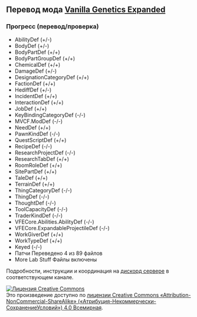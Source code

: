 ##  Перевод мода [Vanilla Genetics Expanded](https://steamcommunity.com/sharedfiles/filedetails/?id=2801160906)

### Прогресс                      (перевод/проверка)
+ AbilityDef                      (+/-)
+ BodyDef                         (+/-)
+ BodyPartDef                     (+/+)
+ BodyPartGroupDef                (+/+)
+ ChemicalDef                     (+/+)
+ DamageDef                       (+/-)
+ DesignationCategoryDef          (+/+)
+ FactionDef                      (+/+)
+ HediffDef                       (+/-)
+ IncidentDef                     (+/+)
+ InteractionDef                  (+/+)
+ JobDef                          (+/+)
+ KeyBindingCategoryDef           (-/-)
+ MVCF.ModDef                     (-/-)
+ NeedDef                         (+/+)
+ PawnKindDef                     (-/-)
+ QuestScriptDef                  (+/+)
+ RecipeDef                       (-/-)
+ ResearchProjectDef              (-/-)
+ ResearchTabDef                  (+/+)
+ RoomRoleDef                     (+/+)
+ SitePartDef                     (+/+)
+ TaleDef                         (+/+)
+ TerrainDef                      (+/+)
+ ThingCategoryDef                (-/-)
+ ThingDef                        (-/-)
+ ThoughtDef                      (-/-)
+ ToolCapacityDef                 (-/-)
+ TraderKindDef                   (-/-)
+ VFECore.Abilities.AbilityDef    (-/-)
+ VFECore.ExpandableProjectileDef (-/-)
+ WorkGiverDef                    (+/+)
+ WorkTypeDef                     (+/+)
+ Keyed                           (-/-)
+ Патчи                           Переведено 4 из 89 файлов
+ More Lab Stuff                  Файлы включены

Подробности, инструкции и координация на [дискорд сервере](https://discord.gg/Xmbwmgh) в соответствующем канале.

<a rel="license" href="http://creativecommons.org/licenses/by-nc-sa/4.0/"><img alt="Лицензия Creative Commons" style="border-width:0" src="https://i.creativecommons.org/l/by-nc-sa/4.0/88x31.png" /></a><br />Это произведение доступно по <a rel="license" href="http://creativecommons.org/licenses/by-nc-sa/4.0/">лицензии Creative Commons «Attribution-NonCommercial-ShareAlike» («Атрибуция-Некоммерчески-СохранениеУсловий») 4.0 Всемирная</a>.